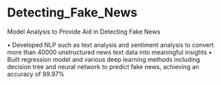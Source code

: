 # Detecting_Fake_News
Model Analysis to Provide Aid in Detecting Fake News

• Developed NLP such as text analysis and sentiment analysis to convert more than 40000 unstructured news text data into meaningful insights
• Built regression model and various deep learning methods including decision tree and neural network to predict fake news, achieving an accuracy of 99.97%
